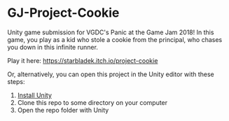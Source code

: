 # GJ-Project-Cookie
Unity game submission for VGDC's Panic at the Game Jam 2018! In this game, you play as a kid who stole a cookie from the principal, who chases you down in this infinite runner.

Play it here: https://starbladek.itch.io/project-cookie

Or, alternatively, you can open this project in the Unity editor with these steps:
1. [Install Unity](https://unity.com/)
2. Clone this repo to some directory on your computer
3. Open the repo folder with Unity
